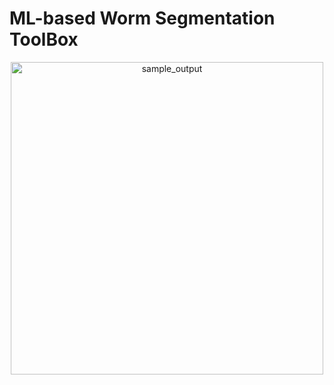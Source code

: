# ML-based Worm Segmentation ToolBox


<p align="center">
  <img src="https://github.com/Pyh2002/Worm-Segmentation-ToolBox/assets/72658879/d44eae70-7d81-4934-aa92-e28ef9494fe7" alt="sample_output" width="500">
</p>



